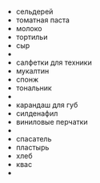 - сельдерей
- томатная паста
- молоко
- тортильи
- сыр
-
- салфетки для техники
- мукалтин
- спонж
- тональник
-
- карандаш для губ
- силденафил
- виниловые перчатки
-
- спасатель
- пластырь
- хлеб
- квас
-